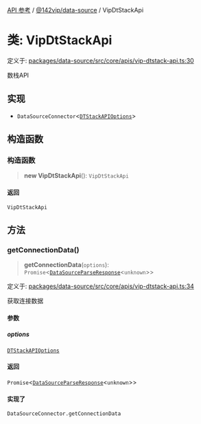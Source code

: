 [API 参考](../../../index.md) / [@142vip/data-source](../index.md) / VipDtStackApi

# 类: VipDtStackApi

定义于: [packages/data-source/src/core/apis/vip-dtstack-api.ts:30](https://github.com/142vip/core-x/blob/d4a5b2e7c860b49a40d6ff85745b241507ccf1fd/packages/data-source/src/core/apis/vip-dtstack-api.ts#L30)

数栈API

## 实现

- `DataSourceConnector`\<[`DTStackAPIOptions`](../interfaces/DTStackAPIOptions.md)\>

## 构造函数

### 构造函数

> **new VipDtStackApi**(): `VipDtStackApi`

#### 返回

`VipDtStackApi`

## 方法

### getConnectionData()

> **getConnectionData**(`options`): `Promise`\<[`DataSourceParseResponse`](../interfaces/DataSourceParseResponse.md)\<`unknown`\>\>

定义于: [packages/data-source/src/core/apis/vip-dtstack-api.ts:34](https://github.com/142vip/core-x/blob/d4a5b2e7c860b49a40d6ff85745b241507ccf1fd/packages/data-source/src/core/apis/vip-dtstack-api.ts#L34)

获取连接数据

#### 参数

##### options

[`DTStackAPIOptions`](../interfaces/DTStackAPIOptions.md)

#### 返回

`Promise`\<[`DataSourceParseResponse`](../interfaces/DataSourceParseResponse.md)\<`unknown`\>\>

#### 实现了

`DataSourceConnector.getConnectionData`
